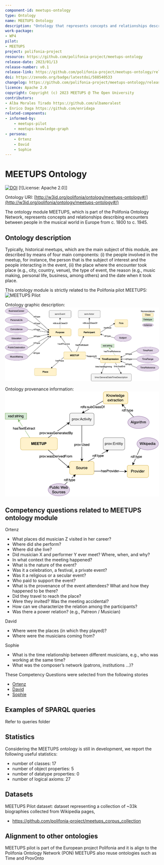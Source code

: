 ```yaml
---
component-id: meetups-ontology
type: Ontology
name: MEETUPS Ontology
description: "Ontology that represents concepts and relationships describing encounters between people in the musical world in Europe from c. 1800 to c. 1945."
work-package: 
- WP4
pilot:
- MEETUPS
project: polifonia-project
resource: https://github.com/polifonia-project/meetups-ontology
release-date: 2023/01/13
release-number: v0.1
release-link: https://github.com/polifonia-project/meetups-ontology/releases/tag/v0.1
doi: https://zenodo.org/badge/latestdoi/588540533
changelog: https://github.com/polifonia-project/meetups-ontology/releases/tag/v0.1
licence: Apache 2.0
copyright: Copyright (c) 2023 MEETUPS @ The Open University
contributors:
- Alba Morales Tirado https://github.com/albamoralest
- Enrico Daga https://github.com/enridaga
related-components:
- informed-by: 
	- meetups-pilot
	- meetups-knowledge-graph
- persona:
	- Ortenz
	- David
	- Sophie
---
```

# MEETUPS Ontology

[![DOI](https://zenodo.org/badge/588540533.svg)](https://zenodo.org/badge/latestdoi/588540533)
[![License: Apache 2.0]]

Ontology URI: [http://w3id.org/polifonia/ontology/meetups-ontology#/](http://w3id.org/polifonia/ontology/meetups-ontology#/)

The ontology module MEETUPS, which is part of the Polifonia Ontology Network, represents concepts and relationships describing encounters between people in the musical world in Europe from c. 1800 to c. 1945.

## Ontology description

Typically, historical meetups, which are the main subject of this module, are described by means of four main components: (i) the people involved in the meetup, for instance, the person that is the subject of interest and the people interacting in the event, (ii) the place where the encounter took place (e.g., city, country, venue), the type of event, the reason (e.g., music making, personal life, business, among others) and the date when it took place.

This ontology module is strictly related to the Polifonia pilot MEETUPS: ![MEETUPS Pilot](https://github.com/polifonia-project/meetups_pilot)

Ontology graphic description:
![MEETUPS ontology module](meetups-ont-diagram-V0.2.png?raw=true "MEETUPS ontology module")


Ontology provenance information:
![MEETUPS ontology module](meetups-ont-diagram-V2_prov.png?raw=true "MEETUPS provenance")



## Competency questions related to MEETUPS ontology module
Ortenz
- What places did musician Z visited in her career?
- Where did she perform?
- Where did she live?
- Did musician X and performer Y ever meet? Where, when, and why?
- In what context the meeting happened?
- What is the nature of the event?
- Was it a celebration, a festival, a private event?
- Was it a religious or a secular event?
- Who paid to support the event?
- What is the provenance of the event attendees? What and how they happened to be there?
- Did they travel to reach the place?
- Were they invited? Was the meeting accidental?
- How can we characterize the relation among the participants?
- Was there a power relation? (e.g., Patreon / Musician)

David
- Where were the places (in which they played)?
- Where were the musicians coming from?

Sophie
- What is the time relationship between different musicians, e.g., who was working at the same time?
- What was the composer’s network (patrons, institutions …)?


These Competency Questions were selected from the following stories
- [Ortenz](https://github.com/polifonia-project/stories/blob/main/Ortenz:%20Music%20Historian/Ortenz%232_MusicalSocialNetwork.md)
- [David](https://github.com/polifonia-project/stories/blob/main/David:%20Music%20Historian/David%231_MusicHistorian.md)
- [Sophie](https://github.com/polifonia-project/stories/blob/main/Sophia:%20Musicologist/Sophia%231_MusiciansAndTheirEnvironment.md)

## Examples of SPARQL queries

Refer to queries folder

## Statistics

Considering the MEETUPS ontology is still in development, we report the following useful statistics:
- number of classes:  17
- number of object properties: 5
- number of datatype properties: 0
- number of logical axioms: 27

## Datasets

MEETUPS Pilot dataset: dataset representing a collection of ~33k biographies collected from Wikipedia pages,

- https://github.com/polifonia-project/meetups_corpus_collection

## Alignment to other ontologies

MEETUPS pilot is part of the European project Polifonia and it is align to the Polifonia Ontology Network (PON)
MEETUPS also reuse ontologies such as Time and ProvOnto